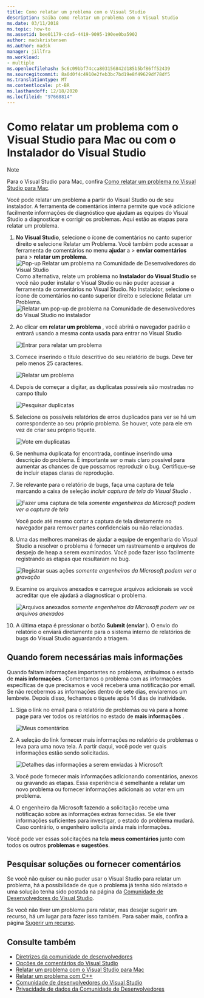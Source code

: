 ```yaml
---
title: Como relatar um problema com o Visual Studio
description: Saiba como relatar um problema com o Visual Studio
ms.date: 03/11/2018
ms.topic: how-to
ms.assetid: bee01179-cde5-4419-9095-190ee0ba5902
author: madskristensen
ms.author: madsk
manager: jillfra
ms.workload:
- multiple
ms.openlocfilehash: 5c6c09bbf74cca803156842d185b5bf86ff52439
ms.sourcegitcommit: 8a0d0f4c4910e2feb3bc7bd19e8f49629df78df5
ms.translationtype: MT
ms.contentlocale: pt-BR
ms.lasthandoff: 12/18/2020
ms.locfileid: "97668814"
---
```

# <a name="how-to-report-a-problem-with-visual-studio-or-visual-studio-installer"></a>Como relatar um problema com o Visual Studio para Mac ou com o Instalador do Visual Studio

> [!NOTE]
> Para o Visual Studio para Mac, confira [Como relatar um problema no Visual Studio para Mac](/visualstudio/mac/report-a-problem).

Você pode relatar um problema a partir do Visual Studio ou de seu instalador. A ferramenta de comentários interna permite que você adicione facilmente informações de diagnóstico que ajudam as equipes do Visual Studio a diagnosticar e corrigir os problemas. Aqui estão as etapas para relatar um problema.

1. **No Visual Studio**, selecione o ícone de comentários no canto superior direito e selecione Relatar um Problema. Você também pode acessar a ferramenta de comentários no menu **ajudar** a  >  **enviar comentários** para  >  **relatar um problema**.
![Pop-up Relatar um problema na Comunidade de Desenvolvedores do Visual Studio](media/feedback-button.png) Como alternativa, relate um problema no **Instalador do Visual Studio** se você não puder instalar o Visual Studio ou não puder acessar a ferramenta de comentários no Visual Studio.  No Instalador, selecione o ícone de comentários no canto superior direito e selecione Relatar um Problema.
![Relatar um pop-up de problema na Comunidade de desenvolvedores do Visual Studio no instalador](media/installer.png)

1. Ao clicar em **relatar um problema** , você abrirá o navegador padrão e entrará usando a mesma conta usada para entrar no Visual Studio

   ![Entrar para relatar um problema](../ide/media/feedback-browser-top.png)

1. Comece inserindo o título descritivo do seu relatório de bugs. Deve ter pelo menos 25 caracteres.

    ![Relatar um problema](../ide/media/feedback-report.png)

1. Depois de começar a digitar, as duplicatas possíveis são mostradas no campo título

    ![Pesquisar duplicatas](../ide/media/feedback-search.png)

1. Selecione os possíveis relatórios de erros duplicados para ver se há um correspondente ao seu próprio problema. Se houver, vote para ele em vez de criar seu próprio tíquete.

    ![Vote em duplicatas](../ide/media/feedback-duplicate.png)

2. Se nenhuma duplicata for encontrada, continue inserindo uma descrição do problema. É importante ser o mais claro possível para aumentar as chances de que possamos reproduzir o bug. Certifique-se de incluir etapas claras de reprodução.

3. Se relevante para o relatório de bugs, faça uma captura de tela marcando a caixa de seleção *incluir captura de tela do Visual Studio* .

    ![Fazer uma captura de tela ](../ide/media/feedback-screenshot.png) *somente engenheiros da Microsoft podem ver a captura de tela*

    Você pode até mesmo cortar a captura de tela diretamente no navegador para remover partes confidenciais ou não relacionadas.

4. Uma das melhores maneiras de ajudar a equipe de engenharia do Visual Studio a resolver o problema é fornecer um rastreamento e arquivos de despejo de heap a serem examinados. Você pode fazer isso facilmente registrando as etapas que resultaram no bug.

    ![Registrar suas ações ](../ide/media/feedback-recording.png) *somente engenheiros da Microsoft podem ver a gravação*

5. Examine os arquivos anexados e carregue arquivos adicionais se você acreditar que ele ajudará a diagnosticar o problema.

    ![Arquivos anexados ](../ide/media/feedback-attachments.png) *somente engenheiros da Microsoft podem ver os arquivos anexados*

6. A última etapa é pressionar o botão **Submit (enviar** ). O envio do relatório o enviará diretamente para o sistema interno de relatórios de bugs do Visual Studio aguardando a triagem.

## <a name="when-further-information-is-needed"></a>Quando forem necessárias mais informações

Quando faltam informações importantes no problema, atribuímos o estado de **mais informações** . Comentamos o problema com as informações específicas de que precisamos e você receberá uma notificação por email. Se não recebermos as informações dentro de sete dias, enviaremos um lembrete. Depois disso, fechamos o tíquete após 14 dias de inatividade.

1. Siga o link no email para o relatório de problemas ou vá para a home page para ver todos os relatórios no estado de **mais informações** .

    ![Meus comentários](../ide/media/feedback-my-feedback.png)

1. A seleção do link fornecer mais informações no relatório de problemas o leva para uma nova tela. A partir daqui, você pode ver quais informações estão sendo solicitadas.

   ![Detalhes das informações a serem enviadas à Microsoft](../ide/media/feedback-need-more-info.png)

1. Você pode fornecer mais informações adicionando comentários, anexos ou gravando as etapas. Essa experiência é semelhante a relatar um novo problema ou fornecer informações adicionais ao votar em um problema.

1. O engenheiro da Microsoft fazendo a solicitação recebe uma notificação sobre as informações extras fornecidas. Se ele tiver informações suficientes para investigar, o estado do problema mudará. Caso contrário, o engenheiro solicita ainda mais informações.

Você pode ver essas solicitações na tela **meus comentários** junto com todos os outros **problemas** e **sugestões**.

## <a name="search-for-solutions-or-provide-feedback"></a>Pesquisar soluções ou fornecer comentários

Se você não quiser ou não puder usar o Visual Studio para relatar um problema, há a possibilidade de que o problema já tenha sido relatado e uma solução tenha sido postada na página da [Comunidade de Desenvolvedores do Visual Studio](https://developercommunity2.visualstudio.com/search?space=8).

Se você não tiver um problema para relatar, mas desejar sugerir um recurso, há um lugar para fazer isso também. Para saber mais, confira a página [Sugerir um recurso](https://aka.ms/feedback/suggest?space=8).

## <a name="see-also"></a>Consulte também

* [Diretrizes da comunidade de desenvolvedores](./developer-community-guidelines.md)
* [Opções de comentários do Visual Studio](../ide/feedback-options.md)
* [Relatar um problema com o Visual Studio para Mac](/visualstudio/mac/report-a-problem)
* [Relatar um problema com C++](/cpp/how-to-report-a-problem-with-the-visual-cpp-toolset)
* [Comunidade de desenvolvedores do Visual Studio](https://aka.ms/feedback/suggest?space=8)
* [Privacidade de dados da Comunidade de Desenvolvedores](developer-community-privacy.md)
